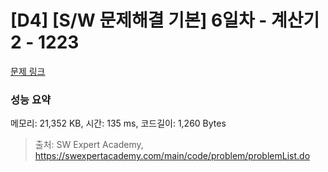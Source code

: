 # [D4] [S/W 문제해결 기본] 6일차 - 계산기2 - 1223 

[문제 링크](https://swexpertacademy.com/main/code/problem/problemDetail.do?contestProbId=AV14nnAaAFACFAYD) 

### 성능 요약

메모리: 21,352 KB, 시간: 135 ms, 코드길이: 1,260 Bytes



> 출처: SW Expert Academy, https://swexpertacademy.com/main/code/problem/problemList.do